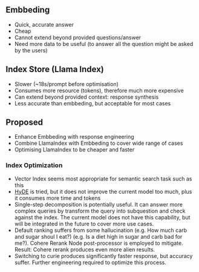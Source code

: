 ## Embbeding
- Quick, accurate answer
- Cheap
- Cannot extend beyond provided questions/answer
- Need more data to be useful (to answer all the question might be asked by the users)

## Index Store (Llama Index)
- Slower (~18s/prompt before optimisation)
- Consumes more resource (tokens), therefore much more expensive
- Can extend beyond provided context: response synthesis
- Less accurate than embbeding, but acceptable for most cases

## Proposed
- Enhance Embbeding with response engineering
- Combine LlamaIndex with Embbeding to cover wide range of cases
- Optimising LlamaIndex to be cheaper and faster

### Index Optimization
- Vector Index seems most appropriate for semantic search task such as this
- [HyDE](https://gpt-index.readthedocs.io/en/latest/how_to/query/query_transformations.html#hyde-hypothetical-document-embeddings) is tried, but it does not improve the current model too much, plus it consumes more time and tokens
- Single-step decomposition is potentially useful. It can answer more complex queries by transform the query into subquestion and check against the index. The current model does not have this capability, but will be integrated in the future to cover more use cases.
- Default ranking suffers from some hallucination (e.g. How much carb and sugar shoul I eat?) (e.g. Is a diet high in sugar and carb bad for me?). Cohere Rerank Node post-processor is employed to mitigate. Result: Cohere rerank produces even more alien results.
- Switching to curie produces significantly faster response, but accuracy suffer. Further engineering required to optimize this process.